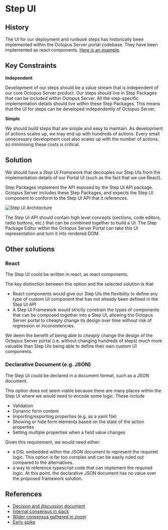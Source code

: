 # Step UI

## History

The UI for our deployment and runbook steps has historically been implemented within the Octopus Server portal codebase. They have been implemented as react components. [Here is an example](https://github.com/OctopusDeploy/OctopusDeploy/blob/c360e6e45b5dd882d42ca92e523e4ed74f4850fb/newportal/app/components/Actions/dockerRun/dockerRunAction.tsx).

## Key Constraints

**Independent**

Development of our steps should be a value stream that is independent of our core Octopus Server product. Our steps should live in Step Packages that can be included within Octopus Server. All the step-specific implementation details should live within these Step Packages. This means that the UI for steps can be developed independently of Octopus Server.

**Simple**

We should build steps that are simple and easy to maintain. As development of actions scales up, we may end up with hundreds of actions. Every small unnecessary development cost also scales up with the number of actions, so minimising these costs is critical.

## Solution

We should have a _Step UI Framework_ that decouples our Step UIs from the implementation details of our Portal UI (such as the fact that we use React).

Step Packages implement the API exposed by the Step UI API package. Octopus Server includes these Step Packages, and expects the Step UI component to conform to the Step UI API that it references.

![Step UI Architecture](https://user-images.githubusercontent.com/1892715/107308234-fcfcc600-6ad3-11eb-9416-1495cd203b80.png)

The Step UI API should contain high level concepts (sections, code editors, radio buttons, etc.) that can be combined together to build a UI. The Step Package Editor within the Octopus Server Portal can take this UI representation and turn it into rendered DOM.

## Other solutions

### React

The Step UI could be written in react, as react components.

The key distinction between this option and the selected solution is that

- React components would give our Step UIs the flexibility to define any type of custom UI component that has not already been defined in the Step UI API
- A Step UI Framework would strictly constrain the types of components that can be composed together into a Step UI, allowing the Octopus Server portal to cheaply change its design over time without risk of regression or inconsistencies.

We deem the benefit of being able to _cheaply_ change the design of the Octopus Server portal (i.e. without changing hundreds of steps) much more valuable than Step UIs being able to define their own custom UI components.

### Declarative Document (e.g. JSON)

The Step UI could be declared in a document format, such as a JSON document.

This option does not seem viable because there are many places within the Step UI where we would need to encode some logic. These include

- Validation
- Dynamic form content
- Importing/exporting properties (e.g. as a yaml file)
- Showing or hide form elements based on the state of the action properties
- Setting multiple properties when a field value changes

Given this requirement, we would need either:

- a DSL embedded within the JSON document to represent the required logic. This option is far too complex and can be easily ruled out compared to the alternatives.
- a way to reference typescript code that can implement the required logic. At this point, the declarative JSON document has no value over the proposed framework solution.

## References

- [Decision and discussion document](https://docs.google.com/document/d/1zSEVFaK7ke_UUCn2ql-WEmGetIJmqROdEx-yvy6y44A/edit?usp=sharing)
- [Internal consensus in slack](https://octopusdeploy.slack.com/archives/C01GYCD6VUH/p1612411148247400)
- [Wider consensus gathered in zoom](https://octopusdeploy.slack.com/archives/C01JCARGEDV/p1612494323137900)
- [Early spike](https://github.com/OctopusDeploy/sashimi-ui-spike/blob/Framework/intermediate-representation/src/SampleSashimiAction/RunAScriptAction.ts)
